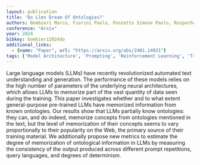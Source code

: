 ```yaml
---
layout: publication
title: 'Do Llms Dream Of Ontologies?'
authors: Bombieri Marco, Fiorini Paolo, Ponzetto Simone Paolo, Rospocher Marco
conference: "Arxiv"
year: 2024
bibkey: bombieri2024do
additional_links:
  - {name: "Paper", url: "https://arxiv.org/abs/2401.14931"}
tags: ['Model Architecture', 'Prompting', 'Reinforcement Learning', 'Training Techniques', 'Uncategorized']
---
```

Large language models (LLMs) have recently revolutionized automated text understanding and generation. The performance of these models relies on the high number of parameters of the underlying neural architectures, which allows LLMs to memorize part of the vast quantity of data seen during the training. This paper investigates whether and to what extent general-purpose pre-trained LLMs have memorized information from known ontologies. Our results show that LLMs partially know ontologies: they can, and do indeed, memorize concepts from ontologies mentioned in the text, but the level of memorization of their concepts seems to vary proportionally to their popularity on the Web, the primary source of their training material. We additionally propose new metrics to estimate the degree of memorization of ontological information in LLMs by measuring the consistency of the output produced across different prompt repetitions, query languages, and degrees of determinism.
